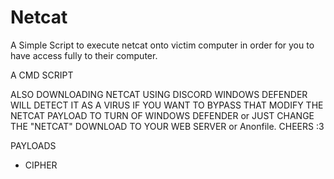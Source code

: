 # Netcat 
A Simple Script to execute netcat onto victim computer in order for you to have access fully to their computer.

A CMD SCRIPT 

ALSO DOWNLOADING NETCAT USING DISCORD WINDOWS DEFENDER WILL DETECT IT AS A VIRUS IF YOU WANT TO BYPASS THAT MODIFY THE NETCAT PAYLOAD TO TURN OF WINDOWS DEFENDER or JUST CHANGE THE "NETCAT" DOWNLOAD TO YOUR WEB SERVER or Anonfile. CHEERS :3

PAYLOADS
- CIPHER

